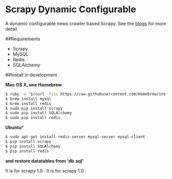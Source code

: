# Scrapy Dynamic Configurable

A dynamic configurable news crawler based Scrapy. See the [blogs](http://wuchong.me/blog/2015/05/22/running-scrapy-programmatically) for more detail.

##Requirements

- Scrapy
- MySQL
- Redis
- SQLAlchemy

##Install in development

**Mac OS X, use Homebrew**

```bash
$ ruby -e "$(curl -fsSL https://raw.githubusercontent.com/Homebrew/install/master/install)"
$ brew install mysql
$ brew install redis
$ sudo pip install scrapy
$ sudo pip install SQLAlchemy
$ sudo pip install redis
```
**Ubuntu***

```bash
$ sudo apt-get install redis-server mysql-server mysql-client
$ pip install scrapy
$ pip install SQLAlchemy
$ pip install redis
```
**and restore datatables from 'db.sql'**

It is for scrapy 1.0 .
It is for scrapy 1.0 .
